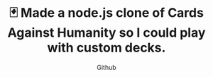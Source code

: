 ---
title: "🃏 Made a node.js clone of Cards Against Humanity so I could play with custom decks."
subtitle: "Github"
github: "https://github.com/asdfMaciej/cah"
url: "/en/projects/cards-against-humanity"
weight: 8
---